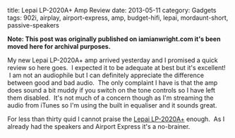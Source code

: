 title: Lepai LP-2020A+ Amp Review
date: 2013-05-11
category: Gadgets
tags: 902i, airplay, airport-express, amp, budget-hifi, lepai, mordaunt-short, passive-speakers

**Note: This post was originally published on iamianwright.com it's been moved here for archival purposes.**

My new Lepai LP-2020A+ amp arrived yesterday and I promised a quick review so here goes.  I expected it to be adequate at best but it's excellent!  I am not an audiophile but I can definitely appreciate the difference between good and bad audio.  The only complaint I have is that the amp does sound a bit muddy if you switch on the tone controls so I have left them disabled.  It's not much of a concern though as I'm streaming the audio from iTunes so I'm using the built in equaliser and it sounds great.

For less than thirty quid I cannot praise the [Lepai LP-2020A+](http://www.amazon.co.uk/gp/product/B007VMA6OU/ref=oh_details_o00_s00_i00?ie=UTF8&psc=1 "Lepai TA2020+ on Amazon.co.uk") enough.  As I already had the speakers and Airport Express it's a no-brainer.